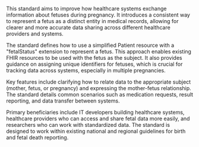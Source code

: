 This standard aims to improve how healthcare systems exchange information about fetuses during pregnancy. It introduces a consistent way to represent a fetus as a distinct entity in medical records, allowing for clearer and more accurate data sharing across different healthcare providers and systems.

The standard defines how to use a simplified Patient resource with a "fetalStatus" extension to represent a fetus. This approach enables existing FHIR resources to be used with the fetus as the subject. It also provides guidance on assigning unique identifiers for fetuses, which is crucial for tracking data across systems, especially in multiple pregnancies.

Key features include clarifying how to relate data to the appropriate subject (mother, fetus, or pregnancy) and expressing the mother-fetus relationship. The standard details common scenarios such as medication requests, result reporting, and data transfer between systems.

Primary beneficiaries include IT developers building healthcare systems, healthcare providers who can access and share fetal data more easily, and researchers who can work with standardized data. The standard is designed to work within existing national and regional guidelines for birth and fetal death reporting.